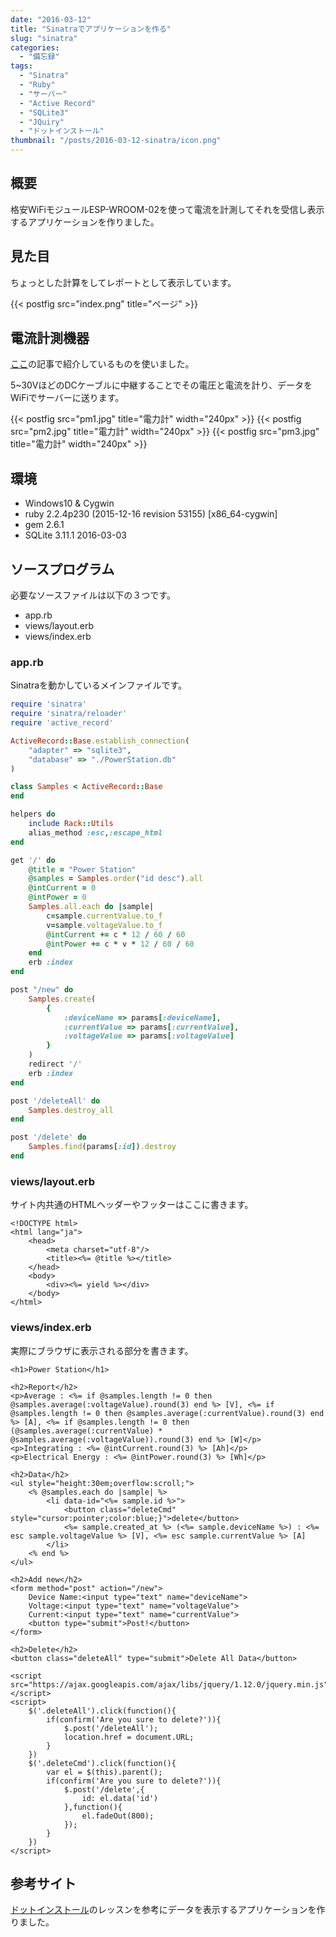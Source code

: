 ```yaml
---
date: "2016-03-12"
title: "Sinatraでアプリケーションを作る"
slug: "sinatra"
categories:
  - "備忘録"
tags:
  - "Sinatra"
  - "Ruby"
  - "サーバー"
  - "Active Record"
  - "SQLite3"
  - "JQuiry"
  - "ドットインストール"
thumbnail: "/posts/2016-03-12-sinatra/icon.png"
---
```


## 概要

格安WiFiモジュールESP-WROOM-02を使って電流を計測してそれを受信し表示するアプリケーションを作りました。
<!--more-->

## 見た目

ちょっとした計算をしてレポートとして表示しています。

{{< postfig src="index.png" title="ページ" >}}  

## 電流計測機器

[ここ](/posts/2016-03-23-relay-sensor/)の記事で紹介しているものを使いました。

5~30VほどのDCケーブルに中継することでその電圧と電流を計り、データをWiFiでサーバーに送ります。

{{< postfig src="pm1.jpg" title="電力計" width="240px" >}}
{{< postfig src="pm2.jpg" title="電力計" width="240px" >}}
{{< postfig src="pm3.jpg" title="電力計" width="240px" >}}

## 環境

  * Windows10 & Cygwin
  * ruby 2.2.4p230 (2015-12-16 revision 53155) [x86\_64-cygwin]
  * gem 2.6.1
  * SQLite 3.11.1 2016-03-03

## ソースプログラム

必要なソースファイルは以下の３つです。

  * app.rb
  * views/layout.erb
  * views/index.erb


### app.rb

Sinatraを動かしているメインファイルです。
~~~ruby
require 'sinatra'
require 'sinatra/reloader'
require 'active_record'

ActiveRecord::Base.establish_connection(
	"adapter" => "sqlite3",
	"database" => "./PowerStation.db"
)

class Samples < ActiveRecord::Base
end

helpers do
	include Rack::Utils
	alias_method :esc,:escape_html
end

get '/' do
	@title = "Power Station"
	@samples = Samples.order("id desc").all
	@intCurrent = 0
	@intPower = 0
	Samples.all.each do |sample|
		c=sample.currentValue.to_f
		v=sample.voltageValue.to_f
		@intCurrent += c * 12 / 60 / 60
		@intPower += c * v * 12 / 60 / 60
	end
	erb :index
end

post "/new" do
	Samples.create(
		{
			:deviceName => params[:deviceName],
			:currentValue => params[:currentValue],
			:voltageValue => params[:voltageValue]
		}
	)
	redirect '/'
	erb :index
end

post '/deleteAll' do
	Samples.destroy_all
end

post '/delete' do
	Samples.find(params[:id]).destroy
end
~~~

### views/layout.erb

サイト内共通のHTMLヘッダーやフッターはここに書きます。
~~~erb
<!DOCTYPE html>
<html lang="ja">
	<head>
		<meta charset="utf-8"/>
		<title><%= @title %></title>
	</head>
	<body>
		<div><%= yield %></div>
	</body>
</html>
~~~

### views/index.erb

実際にブラウザに表示される部分を書きます。
~~~erb
<h1>Power Station</h1>

<h2>Report</h2>
<p>Average : <%= if @samples.length != 0 then @samples.average(:voltageValue).round(3) end %> [V], <%= if @samples.length != 0 then @samples.average(:currentValue).round(3) end %> [A], <%= if @samples.length != 0 then (@samples.average(:currentValue) * @samples.average(:voltageValue)).round(3) end %> [W]</p>
<p>Integrating : <%= @intCurrent.round(3) %> [Ah]</p>
<p>Electrical Energy : <%= @intPower.round(3) %> [Wh]</p>

<h2>Data</h2>
<ul style="height:30em;overflow:scroll;">
	<% @samples.each do |sample| %>
		<li data-id="<%= sample.id %>">
			<button class="deleteCmd" style="cursor:pointer;color:blue;}">delete</button>
			<%= sample.created_at %> (<%= sample.deviceName %>) : <%= esc sample.voltageValue %> [V], <%= esc sample.currentValue %> [A]
		</li>
	<% end %>
</ul>

<h2>Add new</h2>
<form method="post" action="/new">
	Device Name:<input type="text" name="deviceName">
	Voltage:<input type="text" name="voltageValue">
	Current:<input type="text" name="currentValue">
	<button type="submit">Post!</button>
</form>

<h2>Delete</h2>
<button class="deleteAll" type="submit">Delete All Data</button>

<script src="https://ajax.googleapis.com/ajax/libs/jquery/1.12.0/jquery.min.js"></script>
<script>
	$('.deleteAll').click(function(){
		if(confirm('Are you sure to delete?')){
			$.post('/deleteAll');
			location.href = document.URL;
		}
	})
	$('.deleteCmd').click(function(){
		var el = $(this).parent();
		if(confirm('Are you sure to delete?')){
			$.post('/delete',{
				id: el.data('id')
			},function(){
				el.fadeOut(800);
			});
		}
	})
</script>
~~~

## 参考サイト

[ドットインストール](http://dotinstall.com)のレッスンを参考にデータを表示するアプリケーションを作りました。


